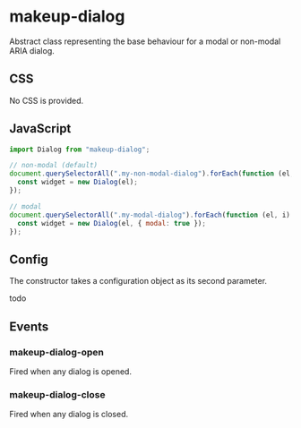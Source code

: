 # makeup-dialog

Abstract class representing the base behaviour for a modal or non-modal ARIA dialog.

## CSS

No CSS is provided.

## JavaScript

```js
import Dialog from "makeup-dialog";

// non-modal (default)
document.querySelectorAll(".my-non-modal-dialog").forEach(function (el, i) {
  const widget = new Dialog(el);
});

// modal
document.querySelectorAll(".my-modal-dialog").forEach(function (el, i) {
  const widget = new Dialog(el, { modal: true });
});
```

## Config

The constructor takes a configuration object as its second parameter.

todo

## Events

### makeup-dialog-open

Fired when any dialog is opened.

### makeup-dialog-close

Fired when any dialog is closed.
